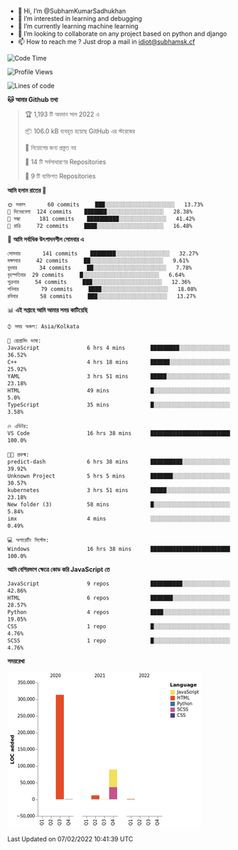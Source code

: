 - 👋 Hi, I’m @SubhamKumarSadhukhan
- 👀 I’m interested in learning and debugging
- 🌱 I’m currently learning machine learning
- 💞️ I’m looking to collaborate on any project based on python and django
- 📫 How to reach me ?
      Just drop a mail in idiot@subhamsk.cf

<!---
SubhamKumarSadhukhan/SubhamKumarSadhukhan is a ✨ special ✨ repository because its `README.md` (this file) appears on your GitHub profile.
You can click the Preview link to take a look at your changes.
--->


<!--START_SECTION:waka-->
![Code Time](http://img.shields.io/badge/Code%20Time-155%20hrs%2038%20mins-blue)

![Profile Views](http://img.shields.io/badge/%E0%A6%AA%E0%A7%8D%E0%A6%B0%E0%A7%8B%E0%A6%AB%E0%A6%BE%E0%A6%87%E0%A6%B2%20%E0%A6%A6%E0%A6%B0%E0%A7%8D%E0%A6%B6%E0%A6%A8-8-blue)

![Lines of code](https://img.shields.io/badge/%E0%A6%B9%E0%A7%8D%E0%A6%AF%E0%A6%BE%E0%A6%B2%E0%A7%8B%20%E0%A6%93%E0%A6%AF%E0%A6%BC%E0%A6%BE%E0%A6%B0%E0%A7%8D%E0%A6%B2%E0%A7%8D%E0%A6%A1%20%E0%A6%A5%E0%A7%87%E0%A6%95%E0%A7%87%20%E0%A6%86%E0%A6%AE%E0%A6%BF%20%E0%A6%B2%E0%A6%BF%E0%A6%96%E0%A7%87%E0%A6%9B%E0%A6%BF-416%20Thousand%20%E0%A6%95%E0%A7%8B%E0%A6%A1%E0%A7%87%E0%A6%B0%20%E0%A6%B2%E0%A6%BE%E0%A6%87%E0%A6%A8-blue)

**🐱 আমার Github তথ্য** 

> 🏆 1,193 টি অবদান সাল 2022 এ
 > 
> 📦 106.0 kB ব্যবহৃত হয়েছে GitHub এর স্টরেজের 
 > 
> 🚫 নিয়োগের জন্য প্রস্তুত নয়
 > 
> 📜 14 টি সর্বসাধারণের Repositories 
 > 
> 🔑 9 টি ব্যক্তিগত Repositories  
 > 
**আমি হলাম রাতের 🦉** 

```text
🌞 সকাল       60 commits     ███░░░░░░░░░░░░░░░░░░░░░░   13.73% 
🌆 দিনেরবেলা  124 commits    ███████░░░░░░░░░░░░░░░░░░   28.38% 
🌃 সন্ধা      181 commits    ██████████░░░░░░░░░░░░░░░   41.42% 
🌙 রাত্রি     72 commits     ████░░░░░░░░░░░░░░░░░░░░░   16.48%

```
📅 **আমি সর্বাধিক উৎপাদনশীল সোমবার এ** 

```text
সোমবার       141 commits    ████████░░░░░░░░░░░░░░░░░   32.27% 
মঙ্গলবার     42 commits     ██░░░░░░░░░░░░░░░░░░░░░░░   9.61% 
বুধবার       34 commits     ██░░░░░░░░░░░░░░░░░░░░░░░   7.78% 
বৃহস্পতিবার  29 commits     █░░░░░░░░░░░░░░░░░░░░░░░░   6.64% 
শুক্রবার     54 commits     ███░░░░░░░░░░░░░░░░░░░░░░   12.36% 
শনিবার       79 commits     ████░░░░░░░░░░░░░░░░░░░░░   18.08% 
রবিবার       58 commits     ███░░░░░░░░░░░░░░░░░░░░░░   13.27%

```


📊 **এই সপ্তাহে আমি আমার সময় কাটিয়েছি** 

```text
⌚︎ সময় অঞ্চল: Asia/Kolkata

💬 প্রোগ্রামিং ভাষা: 
JavaScript               6 hrs 4 mins        █████████░░░░░░░░░░░░░░░░   36.52% 
C++                      4 hrs 18 mins       ██████░░░░░░░░░░░░░░░░░░░   25.92% 
YAML                     3 hrs 51 mins       █████░░░░░░░░░░░░░░░░░░░░   23.18% 
HTML                     49 mins             █░░░░░░░░░░░░░░░░░░░░░░░░   5.0% 
TypeScript               35 mins             █░░░░░░░░░░░░░░░░░░░░░░░░   3.58%

🔥 এডিটর: 
VS Code                  16 hrs 38 mins      █████████████████████████   100.0%

🐱‍💻 প্রকল্ম: 
predict-dash             6 hrs 38 mins       ██████████░░░░░░░░░░░░░░░   39.92% 
Unknown Project          5 hrs 5 mins        ███████░░░░░░░░░░░░░░░░░░   30.57% 
kubernetes               3 hrs 51 mins       █████░░░░░░░░░░░░░░░░░░░░   23.18% 
New folder (3)           58 mins             █░░░░░░░░░░░░░░░░░░░░░░░░   5.84% 
imx                      4 mins              ░░░░░░░░░░░░░░░░░░░░░░░░░   0.49%

💻 অপারেটিং সিস্টেম: 
Windows                  16 hrs 38 mins      █████████████████████████   100.0%

```

**আমি বেশিরভাগ ক্ষেত্রে কোড করি JavaScript তে** 

```text
JavaScript               9 repos             ██████████░░░░░░░░░░░░░░░   42.86% 
HTML                     6 repos             ███████░░░░░░░░░░░░░░░░░░   28.57% 
Python                   4 repos             ████░░░░░░░░░░░░░░░░░░░░░   19.05% 
CSS                      1 repo              █░░░░░░░░░░░░░░░░░░░░░░░░   4.76% 
SCSS                     1 repo              █░░░░░░░░░░░░░░░░░░░░░░░░   4.76%

```


**সময়রেখা**

![Chart not found](https://raw.githubusercontent.com/SubhamKumarSadhukhan/SubhamKumarSadhukhan/main/charts/bar_graph.png) 


 Last Updated on 07/02/2022 10:41:39 UTC
<!--END_SECTION:waka-->
